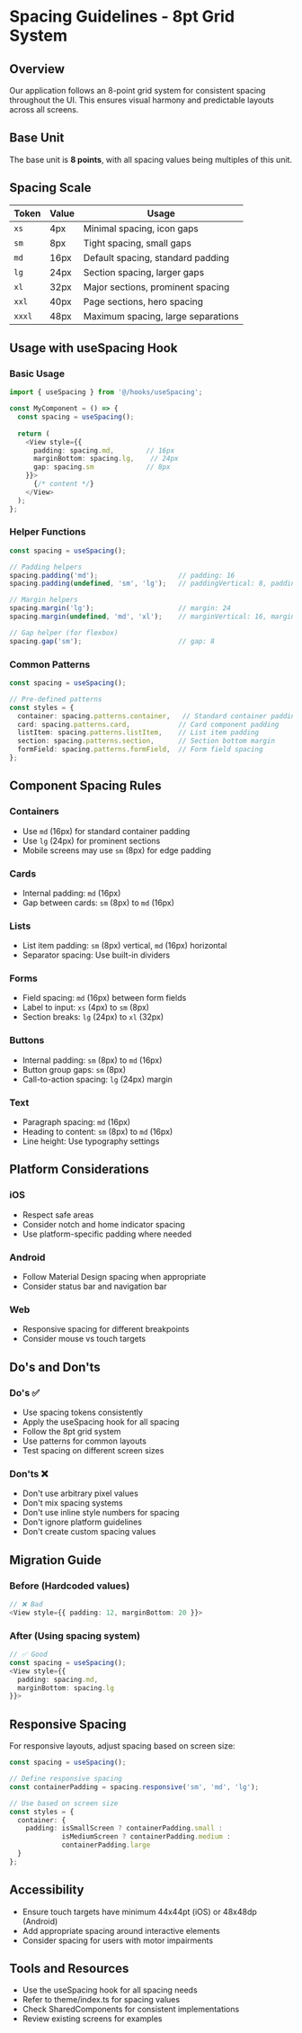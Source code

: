 # Spacing Guidelines - 8pt Grid System

## Overview
Our application follows an 8-point grid system for consistent spacing throughout the UI. This ensures visual harmony and predictable layouts across all screens.

## Base Unit
The base unit is **8 points**, with all spacing values being multiples of this unit.

## Spacing Scale

| Token | Value | Usage |
|-------|-------|-------|
| `xs` | 4px | Minimal spacing, icon gaps |
| `sm` | 8px | Tight spacing, small gaps |
| `md` | 16px | Default spacing, standard padding |
| `lg` | 24px | Section spacing, larger gaps |
| `xl` | 32px | Major sections, prominent spacing |
| `xxl` | 40px | Page sections, hero spacing |
| `xxxl` | 48px | Maximum spacing, large separations |

## Usage with useSpacing Hook

### Basic Usage
```typescript
import { useSpacing } from '@/hooks/useSpacing';

const MyComponent = () => {
  const spacing = useSpacing();
  
  return (
    <View style={{
      padding: spacing.md,        // 16px
      marginBottom: spacing.lg,    // 24px
      gap: spacing.sm             // 8px
    }}>
      {/* content */}
    </View>
  );
};
```

### Helper Functions
```typescript
const spacing = useSpacing();

// Padding helpers
spacing.padding('md');                    // padding: 16
spacing.padding(undefined, 'sm', 'lg');   // paddingVertical: 8, paddingHorizontal: 24

// Margin helpers  
spacing.margin('lg');                     // margin: 24
spacing.margin(undefined, 'md', 'xl');    // marginVertical: 16, marginHorizontal: 32

// Gap helper (for flexbox)
spacing.gap('sm');                        // gap: 8
```

### Common Patterns
```typescript
const spacing = useSpacing();

// Pre-defined patterns
const styles = {
  container: spacing.patterns.container,   // Standard container padding
  card: spacing.patterns.card,            // Card component padding
  listItem: spacing.patterns.listItem,    // List item padding
  section: spacing.patterns.section,      // Section bottom margin
  formField: spacing.patterns.formField,  // Form field spacing
};
```

## Component Spacing Rules

### Containers
- Use `md` (16px) for standard container padding
- Use `lg` (24px) for prominent sections
- Mobile screens may use `sm` (8px) for edge padding

### Cards
- Internal padding: `md` (16px)
- Gap between cards: `sm` (8px) to `md` (16px)

### Lists
- List item padding: `sm` (8px) vertical, `md` (16px) horizontal
- Separator spacing: Use built-in dividers

### Forms
- Field spacing: `md` (16px) between form fields
- Label to input: `xs` (4px) to `sm` (8px)
- Section breaks: `lg` (24px) to `xl` (32px)

### Buttons
- Internal padding: `sm` (8px) to `md` (16px)
- Button group gaps: `sm` (8px)
- Call-to-action spacing: `lg` (24px) margin

### Text
- Paragraph spacing: `md` (16px)
- Heading to content: `sm` (8px) to `md` (16px)
- Line height: Use typography settings

## Platform Considerations

### iOS
- Respect safe areas
- Consider notch and home indicator spacing
- Use platform-specific padding where needed

### Android
- Follow Material Design spacing when appropriate
- Consider status bar and navigation bar

### Web
- Responsive spacing for different breakpoints
- Consider mouse vs touch targets

## Do's and Don'ts

### Do's ✅
- Use spacing tokens consistently
- Apply the useSpacing hook for all spacing
- Follow the 8pt grid system
- Use patterns for common layouts
- Test spacing on different screen sizes

### Don'ts ❌
- Don't use arbitrary pixel values
- Don't mix spacing systems
- Don't use inline style numbers for spacing
- Don't ignore platform guidelines
- Don't create custom spacing values

## Migration Guide

### Before (Hardcoded values)
```typescript
// ❌ Bad
<View style={{ padding: 12, marginBottom: 20 }}>
```

### After (Using spacing system)
```typescript
// ✅ Good
const spacing = useSpacing();
<View style={{ 
  padding: spacing.md,
  marginBottom: spacing.lg 
}}>
```

## Responsive Spacing

For responsive layouts, adjust spacing based on screen size:

```typescript
const spacing = useSpacing();

// Define responsive spacing
const containerPadding = spacing.responsive('sm', 'md', 'lg');

// Use based on screen size
const styles = {
  container: {
    padding: isSmallScreen ? containerPadding.small :
             isMediumScreen ? containerPadding.medium :
             containerPadding.large
  }
};
```

## Accessibility

- Ensure touch targets have minimum 44x44pt (iOS) or 48x48dp (Android)
- Add appropriate spacing around interactive elements
- Consider spacing for users with motor impairments

## Tools and Resources

- Use the useSpacing hook for all spacing needs
- Refer to theme/index.ts for spacing values
- Check SharedComponents for consistent implementations
- Review existing screens for examples